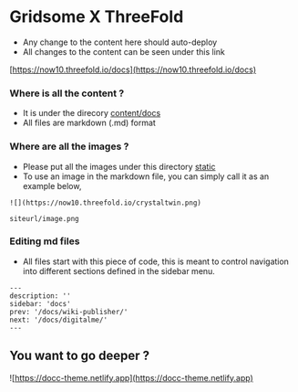 # Gridsome X ThreeFold

- Any change to the content here should auto-deploy
- All changes to the content can be seen under this link

[https://now10.threefold.io/docs](https://now10.threefold.io/docs)

### Where is all the content ?

- It is under the direcory [content/docs](content/docs)
- All files are markdown (.md) format

### Where are all the images ?

- Please put all the images under this directory [static](static)
- To use an image in the markdown file, you can simply call it as an example below,
```
![](https://now10.threefold.io/crystaltwin.png)

siteurl/image.png
```
### Editing md files

- All files start with this piece of code, this is meant to control navigation into different sections defined in the sidebar menu.
```
---
description: ''
sidebar: 'docs'
prev: '/docs/wiki-publisher/'
next: '/docs/digitalme/'
---
```
## You want to go deeper ?

![https://docc-theme.netlify.app](https://docc-theme.netlify.app)





